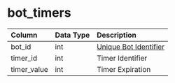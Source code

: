 # bot\_timers

| Column | Data Type | Description |
| :--- | :--- | :--- |
| bot\_id | int | [Unique Bot Identifier](bot_data.md) |
| timer\_id | int | Timer Identifier |
| timer\_value | int | Timer Expiration |

